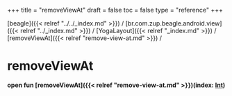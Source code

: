 +++
title = "removeViewAt"
draft = false
toc = false
type = "reference"
+++

[beagle]({{< relref "../../_index.md" >}}) / [br.com.zup.beagle.android.view]({{< relref "../_index.md" >}}) / [YogaLayout]({{< relref "_index.md" >}}) / [removeViewAt]({{< relref "remove-view-at.md" >}}) / 



# removeViewAt  
  
<b><b>open fun [removeViewAt]({{< relref "remove-view-at.md" >}})(index: [Int](https://kotlinlang.org/api/latest/jvm/stdlib/kotlin/-int/index.html))</b></b>  



